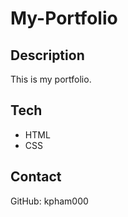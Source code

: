 # My-Portfolio 

## Description
This is my portfolio. 


## Tech
- HTML
- CSS

## Contact
GitHub: kpham000

